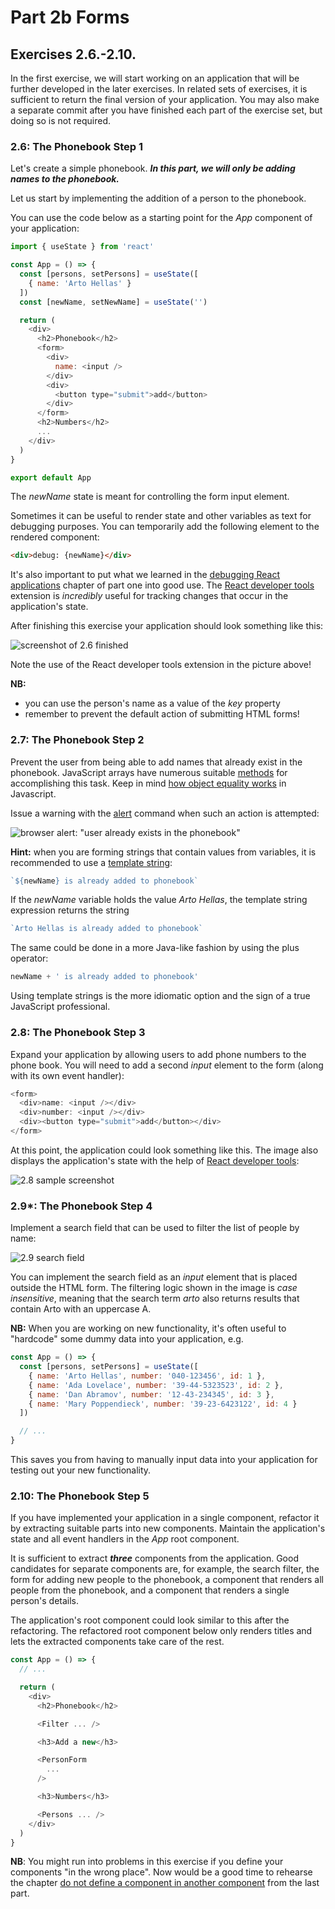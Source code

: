 # Part 2b Forms

## Exercises 2.6.-2.10.

In the first exercise, we will start working on an application that will be further developed in the later exercises. In related sets of exercises, it is sufficient to return the final version of your application. You may also make a separate commit after you have finished each part of the exercise set, but doing so is not required.

### 2.6: The Phonebook Step 1

Let's create a simple phonebook. _**In this part, we will only be adding names to the phonebook.**_

Let us start by implementing the addition of a person to the phonebook.

You can use the code below as a starting point for the _App_ component of your application:

```js
import { useState } from 'react'

const App = () => {
  const [persons, setPersons] = useState([
    { name: 'Arto Hellas' }
  ]) 
  const [newName, setNewName] = useState('')

  return (
    <div>
      <h2>Phonebook</h2>
      <form>
        <div>
          name: <input />
        </div>
        <div>
          <button type="submit">add</button>
        </div>
      </form>
      <h2>Numbers</h2>
      ...
    </div>
  )
}

export default App
```

The _newName_ state is meant for controlling the form input element.

Sometimes it can be useful to render state and other variables as text for debugging purposes. You can temporarily add the following element to the rendered component:

```html
<div>debug: {newName}</div>
```

It's also important to put what we learned in the [debugging React applications](https://fullstackopen.com/en/part1/a_more_complex_state_debugging_react_apps) chapter of part one into good use. The [React developer tools](https://chrome.google.com/webstore/detail/react-developer-tools/fmkadmapgofadopljbjfkapdkoienihi) extension is _incredibly_ useful for tracking changes that occur in the application's state.

After finishing this exercise your application should look something like this:

![screenshot of 2.6 finished](https://fullstackopen.com/static/501199c4a6d7a5702a7bdf31998d5a1d/5a190/10e.png)

Note the use of the React developer tools extension in the picture above!

**NB:**

*   you can use the person's name as a value of the _key_ property
*   remember to prevent the default action of submitting HTML forms!

### 2.7: The Phonebook Step 2

Prevent the user from being able to add names that already exist in the phonebook. JavaScript arrays have numerous suitable [methods](https://developer.mozilla.org/en-US/docs/Web/JavaScript/Reference/Global_Objects/Array) for accomplishing this task. Keep in mind [how object equality works](https://developer.mozilla.org/en-US/docs/Web/JavaScript/Equality_comparisons_and_sameness) in Javascript.

Issue a warning with the [alert](https://developer.mozilla.org/en-US/docs/Web/API/Window/alert) command when such an action is attempted:

![browser alert: "user already exists in the phonebook"](https://fullstackopen.com/static/d5be58590c1460090cb1c87adf201886/5a190/11e.png)

**Hint:** when you are forming strings that contain values from variables, it is recommended to use a [template string](https://developer.mozilla.org/en-US/docs/Web/JavaScript/Reference/Template_literals):

```js
`${newName} is already added to phonebook`
```

If the _newName_ variable holds the value _Arto Hellas_, the template string expression returns the string

```js
`Arto Hellas is already added to phonebook`
```

The same could be done in a more Java-like fashion by using the plus operator:

```js
newName + ' is already added to phonebook'
```

Using template strings is the more idiomatic option and the sign of a true JavaScript professional.

### 2.8: The Phonebook Step 3

Expand your application by allowing users to add phone numbers to the phone book. You will need to add a second _input_ element to the form (along with its own event handler):

```js
<form>
  <div>name: <input /></div>
  <div>number: <input /></div>
  <div><button type="submit">add</button></div>
</form>
```

At this point, the application could look something like this. The image also displays the application's state with the help of [React developer tools](https://chrome.google.com/webstore/detail/react-developer-tools/fmkadmapgofadopljbjfkapdkoienihi):

![2.8 sample screenshot](https://fullstackopen.com/static/3068a34af61692773a06d60ee93638a9/5a190/12e.png)

### 2.9\*: The Phonebook Step 4

Implement a search field that can be used to filter the list of people by name:

![2.9 search field](https://fullstackopen.com/static/4b5897029d4c9e2eb61631ca4c1a4f24/5a190/13e.png)

You can implement the search field as an _input_ element that is placed outside the HTML form. The filtering logic shown in the image is _case insensitive_, meaning that the search term _arto_ also returns results that contain Arto with an uppercase A.

**NB:** When you are working on new functionality, it's often useful to "hardcode" some dummy data into your application, e.g.

```js
const App = () => {
  const [persons, setPersons] = useState([
    { name: 'Arto Hellas', number: '040-123456', id: 1 },
    { name: 'Ada Lovelace', number: '39-44-5323523', id: 2 },
    { name: 'Dan Abramov', number: '12-43-234345', id: 3 },
    { name: 'Mary Poppendieck', number: '39-23-6423122', id: 4 }
  ])

  // ...
}
```

This saves you from having to manually input data into your application for testing out your new functionality.

### 2.10: The Phonebook Step 5

If you have implemented your application in a single component, refactor it by extracting suitable parts into new components. Maintain the application's state and all event handlers in the _App_ root component.

It is sufficient to extract _**three**_ components from the application. Good candidates for separate components are, for example, the search filter, the form for adding new people to the phonebook, a component that renders all people from the phonebook, and a component that renders a single person's details.

The application's root component could look similar to this after the refactoring. The refactored root component below only renders titles and lets the extracted components take care of the rest.

```js
const App = () => {
  // ...

  return (
    <div>
      <h2>Phonebook</h2>

      <Filter ... />

      <h3>Add a new</h3>

      <PersonForm 
        ...
      />

      <h3>Numbers</h3>

      <Persons ... />
    </div>
  )
}
```

**NB**: You might run into problems in this exercise if you define your components "in the wrong place". Now would be a good time to rehearse the chapter [do not define a component in another component](https://fullstackopen.com/en/part1/a_more_complex_state_debugging_react_apps#do-not-define-components-within-components) from the last part.